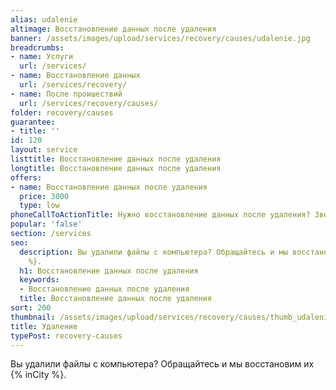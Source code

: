 ```yaml
---
alias: udalenie
altimage: Восстановление данных после удаления
banner: /assets/images/upload/services/recovery/causes/udalenie.jpg
breadcrumbs:
- name: Услуги
  url: /services/
- name: Восстановление данных
  url: /services/recovery/
- name: После проишествий
  url: /services/recovery/causes/
folder: recovery/causes
guarantee:
- title: ''
id: 120
layout: service
listtitle: Восстановление данных после удаления
longtitle: Восстановление данных после удаления
offers:
- name: Восстановление данных после удаления
  price: 3000
  type: low
phoneCallToActionTitle: Нужно восстановление данных после удаления? Звоните!
popular: 'false'
section: /services
seo:
  description: Вы удалили файлы с компьютера? Обращайтесь и мы восстановим их {% inCity
    %}.
  h1: Восстановление данных после удаления
  keywords:
  - Восстановление данных после удаления
  title: Восстановление данных после удаления
sort: 200
thumbnail: /assets/images/upload/services/recovery/causes/thumb_udalenie.jpg
title: Удаление
typePost: recovery-causes
---
```

Вы удалили файлы с компьютера? Обращайтесь и мы восстановим их {% inCity %}.